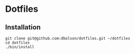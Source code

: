 # Dotfiles

## Installation

```
git clone git@github.com:dbolson/dotfiles.git ~/dotfiles
cd dotfiles
./bin/install
```
